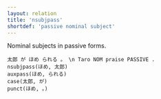 ```yaml
---
layout: relation
title: 'nsubjpass'
shortdef: 'passive nominal subject'
---
```


Nominal subjects in passive forms.

~~~ sdparse
太郎 が ほめ られる 。 \n Taro NOM praise PASSIVE .
nsubjpass(ほめ, 太郎)
auxpass(ほめ, られる)
case(太郎, が)
punct(ほめ, 。)
~~~ 
